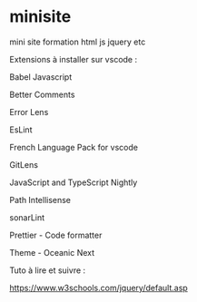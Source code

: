 # minisite
mini site formation html js jquery etc 



Extensions à installer sur vscode :

Babel Javascript

Better Comments

Error Lens

EsLint

French Language Pack for vscode

GitLens

JavaScript and TypeScript Nightly

Path Intellisense

sonarLint

Prettier - Code formatter

Theme - Oceanic Next


Tuto à lire et suivre : 

https://www.w3schools.com/jquery/default.asp

